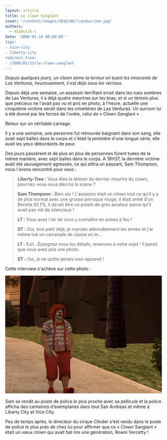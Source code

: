```yaml
---
layout: article
title: Le clown Sanglant
cover: "/content/images/2016/06/lieuducrime.jpg"
authors:
  - diabolik-c
date: '2006-01-14 00:00:00''
tags:
- vice-city
- liberty-city
redirect_from:
- /2006/01/13/le-clown-sanglant
---
```


_Depuis quelques jours, un clown sème la terreur en tuant les innocents de Las Venturas, heureusement, il est déjà sous les verrous._

Depuis déjà une semaine, un assassin terrifiant errait dans les rues sombres de Las Venturas, il a déjà quatre meurtres sur les bras, et si un témoin plus que précieux ne l'avait pas vu et pris en photo, à l'heure, actuelle une cinquième victime serait dans les cimetières de Las Venturas. Un surnom lui a été donné par les forces de l'ordre, celui de « Clown Sanglant » .

Retour sur un véritable carnage.

Il y a une semaine, une personne fut retrouvée baignant dans son sang, elle avait sept balles dans le corps et c'était la première d'une longue série, elle avait les yeux débordants de peur.

Des jours passèrent et de plus en plus de personnes furent tuées de la même manière, avec sept balles dans le corps. A 18H37, la dernière victime avait été sauvagement agressée, ce qui attira un passant, Sam Thompson, nous l'avons rencontré pour vous :

> **Liberty-Tree :** Vous êtes le témoin du dernier meurtre du clown, pourriez-vous nous décrire la scène ?
> 
> **Sam Thompson :** Bien sûr ! L'assassin était un clown tout ce qu'il y a de plus normal avec une grosse perruque rouge, il était armé d'un Beretta 92 FS, il devait être un putain de gros amateur parce qu'il avait pas mit de silencieux !
> 
> **LT :** Vous avez l'air de vous y connaître en armes à feu !
> 
> **ST :** Oui, tout petit déjà, je maniais admirablement les armes et j'ai même tué un camarade de classe en le...
> 
> **LT :** Euh...Épargnez nous les détails, revenons à notre sujet ! Il parait que vous avez pris une photo.
> 
> **ST :** Oui, je ne quitte jamais mon appareil !

Cette interview s'achève sur cette photo :

![](/content/images/2005/01/clown.jpg)

Sam se rendit au poste de police le plus proche avec sa pellicule et la police afficha des centaines d'exemplaires dans tout San Andreas et même à Liberty City et Vice City.

Peu de temps après, le directeur du cirque Clinder s'est rendu dans le poste de police le plus prés de chez lui pour affirmer que ce « Clown Sanglant » était un vieux clown qui avait fait rire une génération, Rowni Vercetty !